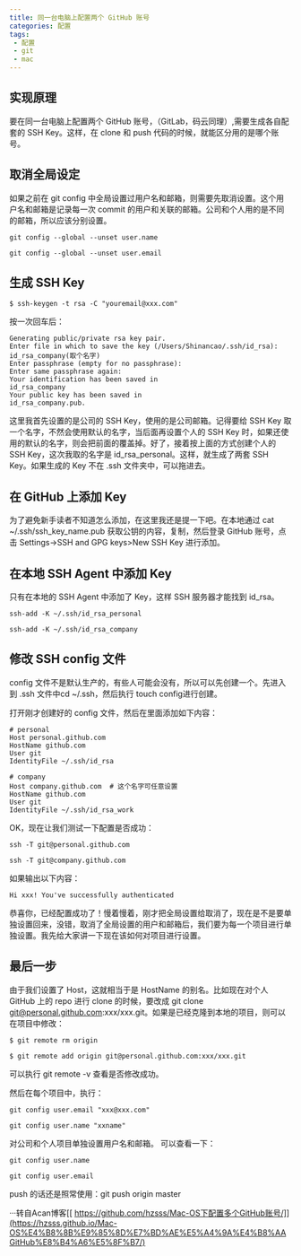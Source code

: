 ```yaml
---
title: 同一台电脑上配置两个 GitHub 账号
categories: 配置
tags:
 - 配置
 - git
 - mac
---
```


## 实现原理
要在同一台电脑上配置两个 GitHub 账号，（GitLab，码云同理）,需要生成各自配套的 SSH Key。这样，在 clone 和 push 代码的时候，就能区分用的是哪个账号。

## 取消全局设定
如果之前在 git config 中全局设置过用户名和邮箱，则需要先取消设置。这个用户名和邮箱是记录每一次 commit 的用户和关联的邮箱。公司和个人用的是不同的邮箱，所以应该分别设置。

```
git config --global --unset user.name

git config --global --unset user.email
```

## 生成 SSH Key

```
$ ssh-keygen -t rsa -C "youremail@xxx.com"
```

按一次回车后：

```
Generating public/private rsa key pair.
Enter file in which to save the key (/Users/Shinancao/.ssh/id_rsa): id_rsa_company(取个名字)
Enter passphrase (empty for no passphrase): 
Enter same passphrase again: 
Your identification has been saved in 
id_rsa_company
Your public key has been saved in 
id_rsa_company.pub.
```

这里我首先设置的是公司的 SSH Key，使用的是公司邮箱。记得要给 SSH Key 取一个名字，不然会使用默认的名字，当后面再设置个人的 SSH Key 时，如果还使用的默认的名字，则会把前面的覆盖掉。好了，接着按上面的方式创建个人的 SSH Key，这次我取的名字是 id_rsa_personal。这样，就生成了两套 SSH Key。如果生成的 Key 不在 .ssh 文件夹中，可以拖进去。

## 在 GitHub 上添加 Key
为了避免新手读者不知道怎么添加，在这里我还是提一下吧。在本地通过 cat ~/.ssh/ssh_key_name.pub 获取公钥的内容，复制，然后登录 GitHub 账号，点击 Settings->SSH and GPG keys>New SSH Key 进行添加。

## 在本地 SSH Agent 中添加 Key
只有在本地的 SSH Agent 中添加了 Key，这样 SSH 服务器才能找到 id_rsa。
```
ssh-add -K ~/.ssh/id_rsa_personal

ssh-add -K ~/.ssh/id_rsa_company
```
## 修改 SSH config 文件
config 文件不是默认生产的，有些人可能会没有，所以可以先创建一个。先进入到 .ssh 文件中cd ~/.ssh，然后执行 touch config进行创建。

打开刚才创建好的 config 文件，然后在里面添加如下内容：
```
# personal
Host personal.github.com
HostName github.com
User git
IdentityFile ~/.ssh/id_rsa

# company
Host company.github.com  # 这个名字可任意设置
HostName github.com
User git
IdentityFile ~/.ssh/id_rsa_work
```

OK，现在让我们测试一下配置是否成功：
```
ssh -T git@personal.github.com

ssh -T git@company.github.com
```
如果输出以下内容：
```
Hi xxx! You've successfully authenticated
```
恭喜你，已经配置成功了！慢着慢着，刚才把全局设置给取消了，现在是不是要单独设置回来，没错，取消了全局设置的用户和邮箱后，我们要为每一个项目进行单独设置。我先给大家讲一下现在该如何对项目进行设置。

## 最后一步
由于我们设置了 Host，这就相当于是 HostName 的别名。比如现在对个人 GitHub 上的 repo 进行 clone 的时候，要改成 git clone git@personal.github.com:xxx/xxx.git。如果是已经克隆到本地的项目，则可以在项目中修改：
```
$ git remote rm origin

$ git remote add origin git@personal.github.com:xxx/xxx.git
```
可以执行 git remote -v 查看是否修改成功。

然后在每个项目中，执行：
```
git config user.email "xxx@xxx.com"

git config user.name "xxname"
```
对公司和个人项目单独设置用户名和邮箱。
可以查看一下：
```
git config user.name

git config user.email
```
push 的话还是照常使用：git push origin master

···转自Acan博客[[ https://github.com/hzsss/Mac-OS下配置多个GitHub账号/]](https://hzsss.github.io/Mac-OS%E4%B8%8B%E9%85%8D%E7%BD%AE%E5%A4%9A%E4%B8%AAGitHub%E8%B4%A6%E5%8F%B7/)
